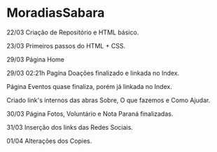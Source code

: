 # MoradiasSabara

22/03
Criação de Repositório e HTML básico.

23/03
Primeiros passos do HTML + CSS.

29/03
Página Home

29/03 02:21h
Pagína Doações finalizado e linkada no Index.

Página Eventos quase finaliza, porém já linkada no Index.

Criado link's internos das abras Sobre, O que fazemos e Como Ajudar.

30/03
Página Fotos, Voluntário e Nota Paraná finalizadas.

31/03
Inserção dos links das Redes Sociais.

01/04
Alterações dos Copies.